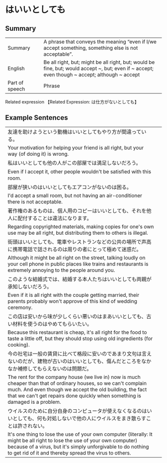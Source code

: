 # はいいとしても

## Summary

<table><tr>   <td>Summary<td>   <td>A phrase that conveys the meaning “even if I/we accept something, something else is not acceptable”.</td><tr><tr>   <td>English<td>   <td>Be all right, but; might be all right, but; would be fine, but; would accept ~, but; even if ~ accept; even though ~ accept; although ~ accept</td><tr><tr>   <td>Part of speech<td>   <td>Phrase</td><tr></table><tr>   <td>Related expression<td>   <td>【Related Expression: は仕方がないとしても】</td><tr></table></table>

## Example Sentences

<table><tr><td>友達を助けようという動機はいいとしてもやり方が間違っている。<td><tr><tr><td>Your motivation for helping your friend is all right, but your way (of doing it) is wrong.<td><tr><tr><td>私はいいとしても他の人がこの部屋では満足しないだろう。<td><tr><tr><td>Even if I accept it, other people wouldn't be satisﬁed with this room.<td><tr><tr><td>部屋が狭いのはいいとしてもエアコンがないのは困る。<td><tr><tr><td>I'd accept a small room, but not having an air-conditioner there is not acceptable.<td><tr><tr><td>著作権のあるものは、個人用のコピーはいいとしても、それを他人に配付することは違法になります。<td><tr><tr><td>Regarding copyrighted materials, making copies for one's own use may be all right, but distributing them to others is illegal.<td><tr><tr><td>街頭はいいとしても、電車やレストランなどの公共の場所で声高に携帯電話で話されるのは周りの者にとって極めて迷惑だ。<td><tr><tr><td>Although it might be all right on the street, talking loudly on your cell phone in public places like trains and restaurants is extremely annoying to the people around you.<td><tr><tr><td>このような結婚式では、結婚する本人たちはいいとしても両親が承知しないだろう。<td><tr><tr><td>Even if it is all right with the couple getting married, their parents probably won't approve of this kind of wedding ceremony.<td><tr><tr><td>この店は安いから味が少しくらい悪いのはまあいいとしても、古い材料を使うのはやめてもらいたい。<td><tr><tr><td>Because this restaurant is cheap, it's all right for the food to taste a little off, but they should stop using old ingredients (for cooking).<td><tr><tr><td>今の社宅は一般の賃貸に比べて格段に安いのであまり文句は言えないのだが、建物が古いのはいいとしても、傷んだところをなかなか補修してもらえないのは問題だ。<td><tr><tr><td>The rent for the company house (we live in) now is much cheaper than that of ordinary houses, so we can't complain much. And even though we accept the old building, the fact that we can't get repairs done quickly when something is damaged is a problem.<td><tr><tr><td>ウイルスのために自分自身のコンピュータが使えなくなるのはいいとしても、何も対処しないで他の人にウイルスをまき散らすことは許されない。<td><tr><tr><td>It's one thing to lose the use of your own computer (literally: It might be all right to lose the use of your own computer) because of a virus, but it's simply unforgivable to do nothing to get rid of it and thereby spread the virus to others.<td><tr></table>


